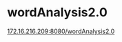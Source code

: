 # wordAnalysis2.0
[172.16.216.209:8080/wordAnalysis2.0](http://172.16.216.209:8080/wordAnalysis2.0)
